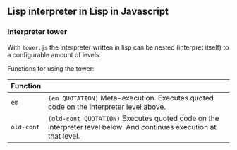 Lisp interpreter in Lisp in Javascript
---

### Interpreter tower

With `tower.js` the interpreter written in lisp can be nested (interpret itself) to a configurable amount of levels.

Functions for using the tower:

| Function |   |
|----------|---|
| `em`      | `(em QUOTATION)` Meta-execution. Executes quoted code on the interpreter level above. |
| `old-cont`      | `(old-cont QUOTATION)` Executes quoted code on the interpreter level below. And continues execution at that level. |